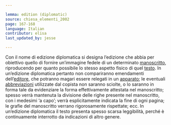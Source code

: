 ```yaml
---

lemma: edition (diplomatic)
source: chiesa_elementi_2002
page: 167-168
language: Italian
contributor: elisa
last_updated_by: jesse

---
```


Con il nome di edizione diplomatica si designa l’edizione che abbia per obiettivo quello di fornire un’immagine fedele di un determinato [manoscritto](manuscript.html), riproducendo per quanto possibile lo stesso aspetto fisico di quel [testo](text.html). In un’edizione diplomatica pertanto non compariranno emendamenti dell’[editore](editorScholarly.html), che potranno magari essere relegati in un [apparato](apparatusCritical.html); le eventuali [abbreviazioni](abbreviation.html) utilizzate dal copista non saranno sciolte, o lo saranno in forma tale da evidenziare la forma effettivamente attestata nel manoscritto; spesso verrà mantenuta la divisione delle righe presente nel manoscritto, con i medesimi ‘a capo’; verrà esplicitamente indicata la fine di ogni pagina; le grafie del manoscritto verrano rigorosamente rispettate; ecc. In un’edizione diplomatica il testo presenta spesso scarsa leggibilità, perché è continuamente interrotto da indicazioni di altro genere.
